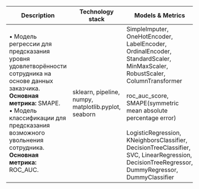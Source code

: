 | **Description**                                                                                                                                                                                                                                                                 | **Technology stack**                                      | **Models & Metrics**                                                                                                                                                     |
|---------------------------------------------------------------------------------------------------------------------------------------------------------------------------------------------------------------------------------------------------------------------------------|-----------------------------------------------------------|--------------------------------------------------------------------------------------------------------------------------------------------------------------------------|
| • Модель регрессии для предсказания уровня удовлетворённости сотрудника на основе данных заказчика. **Основная метрика:** SMAPE. <br> • Модель классификации для предсказания возможного увольнения сотрудника. **Основная метрика:** ROC_AUC.                                                                           | sklearn, pipeline, numpy, matplotlib.pyplot, seaborn       | SimpleImputer, OneHotEncoder, LabelEncoder, OrdinalEncoder, StandardScaler, MinMaxScaler, RobustScaler, ColumnTransformer <br><br> roc_auc_score, SMAPE(symmetric mean absolute percentage error) <br><br> LogisticRegression, KNeighborsClassifier, DecisionTreeClassifier, SVC, LinearRegression, DecisionTreeRegressor, DummyRegressor, DummyClassifier |

